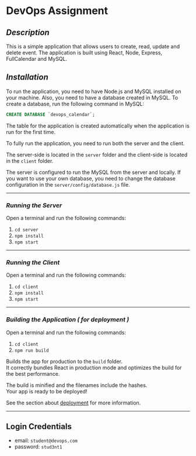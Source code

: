 # **DevOps Assignment**
## ***Description***

This is a simple application that allows users to create, read, update and delete event. The application is built using React, Node, Express, FullCalendar and MySQL.
## ***Installation***

To run the application, you need to have Node.js and MySQL installed on your machine. Also, you need to have a database created in MySQL.
To create a database, run the following command in MySQL:
```sql
CREATE DATABASE `devops_calendar`;
```
The table for the application is created automatically when the application is run for the first time.

To fully run the application, you need to run both the server and the client.

The server-side is located in the `server` folder and the client-side is located in the `client` folder.

The server is configured to run the MySQL from the server and locally. If you want to use your own database, you need to change the database configuration in the `server/config/database.js` file.

***
### ***Running the Server***

Open a terminal and run the following commands:
1. `cd server`
2. `npm install`
3. `npm start`

***
### ***Running the Client***

Open a terminal and run the following commands:
1. `cd client`
2. `npm install`
3. `npm start`

***
### ***Building the Application*** *( for deployment )*

Open a terminal and run the following commands:
1. `cd client`
2.  `npm run build`

Builds the app for production to the `build` folder.\
It correctly bundles React in production mode and optimizes the build for the best performance.

The build is minified and the filenames include the hashes.\
Your app is ready to be deployed!

See the section about [deployment](https://facebook.github.io/create-react-app/docs/deployment) for more information.

***
## Login Credentials

- email: `student@devops.com`
- password: `stud3nt1`
